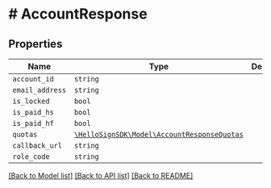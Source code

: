 # # AccountResponse



## Properties

Name | Type | Description | Notes
------------ | ------------- | ------------- | -------------
| `account_id` | ```string``` |    |  |
| `email_address` | ```string``` |    |  |
| `is_locked` | ```bool``` |    |  |
| `is_paid_hs` | ```bool``` |    |  |
| `is_paid_hf` | ```bool``` |    |  |
| `quotas` | [```\HelloSignSDK\Model\AccountResponseQuotas```](AccountResponseQuotas.md) |    |  |
| `callback_url` | ```string``` |    |  |
| `role_code` | ```string``` |    |  |

[[Back to Model list]](../../README.md#models) [[Back to API list]](../../README.md#endpoints) [[Back to README]](../../README.md)
